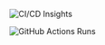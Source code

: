 



![CI/CD Insights](https://github-readme-stats.vercel.app/api/pin/?username=evgeniimatveev&repo=evgeniimatveev&theme=dark)




![GitHub Actions Runs](https://img.shields.io/github/actions/workflow/status/evgeniimatveev/evgeniimatveev/ci_cd.yml?label=Total%20Runs)
